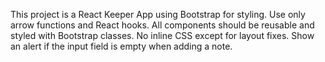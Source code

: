 <!-- Use this file to provide workspace-specific custom instructions to Copilot. For more details, visit https://code.visualstudio.com/docs/copilot/copilot-customization#_use-a-githubcopilotinstructionsmd-file -->

This project is a React Keeper App using Bootstrap for styling. Use only arrow functions and React hooks. All components should be reusable and styled with Bootstrap classes. No inline CSS except for layout fixes. Show an alert if the input field is empty when adding a note.
